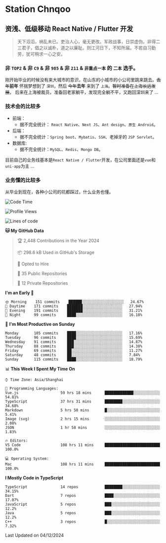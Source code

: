 # Station Chnqoo

## 资浅、低级移动 React Native / Flutter 开发

> 天下滔滔，祸乱未已。吏治人心，毫无更改。军政战事，日崇虚伪。非得二三君子，倡之以诚朴，道之以廉耻。则江河日下，不知所届。不若自习勤劳，犹可稍求一心之安。

### 非 `TOP2` & 非 `C9` & 非 `985` & 非 `211` & `非重点一本` 的 `二本` 选手。

刚开始毕业的时候没有来大城市的意识，在山东的小城市的小公司里跳来跳去。~~去年~~**前年** 怀揣梦想到了 `深圳`，然后 ~~今年~~**去年** 来到了 `上海`。~~暂时准备在上海长远发展~~。
后来在上海被裁员，准备回老家躺平，发现完全躺不平，又跑回深圳来了 ...

### 技术会的比较多

- 前端：
  - 据不完全统计： `React Native`、`Next JS`、`Ant design`、`原生 Android`。
- 后端：
  - 据不完全统计：`Spring boot`、`Mybatis`、`SSH`、老掉牙的 `JSP Servlet`。
- 数据库:
  - 据不完全统计：`MySQL`、`Redis`、`Mongo DB`。

目前自己的业务线基本是`React Native / Flutter`开发，在公司里面还是`vue`和`uni-app`为主 ...

### 业务懂的比较多

从毕业到现在，各种小公司的坑都踩过，什么业务也懂。

<!--START_SECTION:waka-->
![Code Time](http://img.shields.io/badge/Code%20Time-6%2C809%20hrs%2027%20mins-blue)

![Profile Views](http://img.shields.io/badge/Profile%20Views-2-blue)

![Lines of code](https://img.shields.io/badge/From%20Hello%20World%20I%27ve%20Written-444%20Thousand%20lines%20of%20code-blue)

**🐱 My GitHub Data** 

> 🏆 2,448 Contributions in the Year 2024
 > 
> 📦 298.6 kB Used in GitHub's Storage 
 > 
> 💼 Opted to Hire
 > 
> 📜 35 Public Repositories 
 > 
> 🔑 12 Private Repositories  
 > 
**I'm an Early 🐤** 

```text
🌞 Morning    151 commits    ██████░░░░░░░░░░░░░░░░░░░   24.67% 
🌆 Daytime    171 commits    ███████░░░░░░░░░░░░░░░░░░   27.94% 
🌃 Evening    191 commits    ███████░░░░░░░░░░░░░░░░░░   31.21% 
🌙 Night      99 commits     ████░░░░░░░░░░░░░░░░░░░░░   16.18%

```
📅 **I'm Most Productive on Sunday** 

```text
Monday       105 commits    ████░░░░░░░░░░░░░░░░░░░░░   17.16% 
Tuesday      96 commits     ████░░░░░░░░░░░░░░░░░░░░░   15.69% 
Wednesday    91 commits     ███░░░░░░░░░░░░░░░░░░░░░░   14.87% 
Thursday     88 commits     ███░░░░░░░░░░░░░░░░░░░░░░   14.38% 
Friday       69 commits     ██░░░░░░░░░░░░░░░░░░░░░░░   11.27% 
Saturday     48 commits     ██░░░░░░░░░░░░░░░░░░░░░░░   7.84% 
Sunday       115 commits    ████░░░░░░░░░░░░░░░░░░░░░   18.79%

```


📊 **This Week I Spent My Time On** 

```text
⌚︎ Time Zone: Asia/Shanghai

💬 Programming Languages: 
Vue.js                   59 hrs 18 mins      █████████████░░░░░░░░░░░░   54.81% 
TypeScript               37 hrs 31 mins      ████████░░░░░░░░░░░░░░░░░   34.68% 
Markdown                 5 hrs 50 mins       █░░░░░░░░░░░░░░░░░░░░░░░░   5.41% 
Image (svg)              2 hrs 15 mins       ░░░░░░░░░░░░░░░░░░░░░░░░░   2.08% 
JSON                     1 hr 58 mins        ░░░░░░░░░░░░░░░░░░░░░░░░░   1.83%

🔥 Editors: 
VS Code                  108 hrs 11 mins     █████████████████████████   100.0%

💻 Operating System: 
Mac                      108 hrs 11 mins     █████████████████████████   100.0%

```

**I Mostly Code in TypeScript** 

```text
TypeScript               14 repos            ████████░░░░░░░░░░░░░░░░░   34.15% 
Dart                     7 repos             ████░░░░░░░░░░░░░░░░░░░░░   17.07% 
JavaScript               5 repos             ███░░░░░░░░░░░░░░░░░░░░░░   12.2% 
Java                     5 repos             ███░░░░░░░░░░░░░░░░░░░░░░   12.2% 
C++                      3 repos             █░░░░░░░░░░░░░░░░░░░░░░░░   7.32%

```



 Last Updated on 04/12/2024
<!--END_SECTION:waka-->

<!---
ChenqiaoStation/ChenqiaoStation is a ✨ special ✨ repository because its `README.md` (this file) appears on your GitHub profile.
You can click the Preview link to take a look at your changes.
--->
